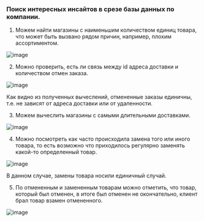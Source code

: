 ### Поиск интересных инсайтов в срезе базы данных по компании.

1. Можем найти магазины с наименьшим количеством единиц товара, что может быть вызвано рядом причин, например, плохим ассортиментом. 

![image](https://user-images.githubusercontent.com/90903706/141661385-564112b1-b6f7-41e5-a6f0-f1fcec8562ed.png)

2. Можно проверить, есть ли связь между id адреса доставки и количеством отмен заказа.

![image](https://user-images.githubusercontent.com/90903706/141661439-ce7ad854-5f01-4fcc-8b9b-abca1199715b.png)

Как видно из полученных вычеслений, отмененные заказы единичны, т.е. не зависят от адреса доставки или от удаленности.

3. Можем вычеслить магазины с самыми длительными доставками.

![image](https://user-images.githubusercontent.com/90903706/141661624-d30d22b1-fb98-4d90-bc44-a1ade4566910.png)

4. Можно посмотреть как часто происходила замена того или иного товара, то есть возможно что приходилось регулярно заменять какой-то определенный товар.

![image](https://user-images.githubusercontent.com/90903706/141661657-14d064ed-7d39-4f58-9c93-7dd61f805d49.png)

 В данном случае, замены товара носили единичный случай.

5. По отмененным и замененным товарам можно отметить, что товар, который был отменен, в итоге был отменен не окончательно, клиент брал товар взамен отмененного.

![image](https://user-images.githubusercontent.com/90903706/141661686-b39dd644-7286-496c-a2b2-71a7db5e8daf.png)



